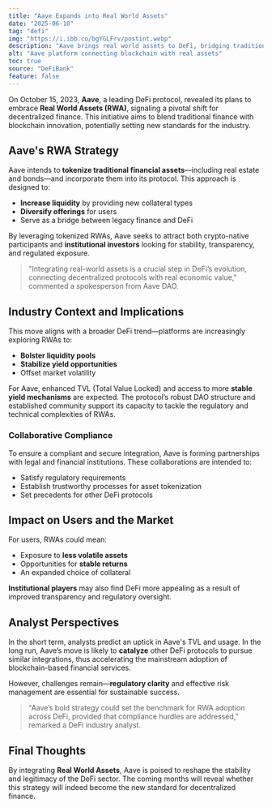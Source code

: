 ```yaml
---
title: "Aave Expands into Real World Assets"
date: "2025-06-10"
tag: "defi"
img: "https://i.ibb.co/bgYGLFrv/postint.webp"
description: "Aave brings real world assets to DeFi, bridging traditional finance and blockchain"
alt: "Aave platform connecting blockchain with real assets"
toc: true
source: "DeFiBank"
feature: false
---
```


On October 15, 2023, **Aave**, a leading DeFi protocol, revealed its plans to embrace **Real World Assets (RWA)**, signaling a pivotal shift for decentralized finance. This initiative aims to blend traditional finance with blockchain innovation, potentially setting new standards for the industry.

## Aave's RWA Strategy

Aave intends to **tokenize traditional financial assets**—including real estate and bonds—and incorporate them into its protocol. This approach is designed to:

- **Increase liquidity** by providing new collateral types
- **Diversify offerings** for users
- Serve as a bridge between legacy finance and DeFi

By leveraging tokenized RWAs, Aave seeks to attract both crypto-native participants and **institutional investors** looking for stability, transparency, and regulated exposure.

> "Integrating real-world assets is a crucial step in DeFi’s evolution, connecting decentralized protocols with real economic value," commented a spokesperson from Aave DAO.

## Industry Context and Implications

This move aligns with a broader DeFi trend—platforms are increasingly exploring RWAs to:

- **Bolster liquidity pools**
- **Stabilize yield opportunities**
- Offset market volatility

For Aave, enhanced TVL (Total Value Locked) and access to more **stable yield mechanisms** are expected. The protocol’s robust DAO structure and established community support its capacity to tackle the regulatory and technical complexities of RWAs.

### Collaborative Compliance

To ensure a compliant and secure integration, Aave is forming partnerships with legal and financial institutions. These collaborations are intended to:

- Satisfy regulatory requirements
- Establish trustworthy processes for asset tokenization
- Set precedents for other DeFi protocols

## Impact on Users and the Market

For users, RWAs could mean:

- Exposure to **less volatile assets**
- Opportunities for **stable returns**
- An expanded choice of collateral

**Institutional players** may also find DeFi more appealing as a result of improved transparency and regulatory oversight.

## Analyst Perspectives

In the short term, analysts predict an uptick in Aave's TVL and usage. In the long run, Aave’s move is likely to **catalyze** other DeFi protocols to pursue similar integrations, thus accelerating the mainstream adoption of blockchain-based financial services.

However, challenges remain—**regulatory clarity** and effective risk management are essential for sustainable success.

> "Aave’s bold strategy could set the benchmark for RWA adoption across DeFi, provided that compliance hurdles are addressed," remarked a DeFi industry analyst.

## Final Thoughts

By integrating **Real World Assets**, Aave is poised to reshape the stability and legitimacy of the DeFi sector. The coming months will reveal whether this strategy will indeed become the new standard for decentralized finance.

